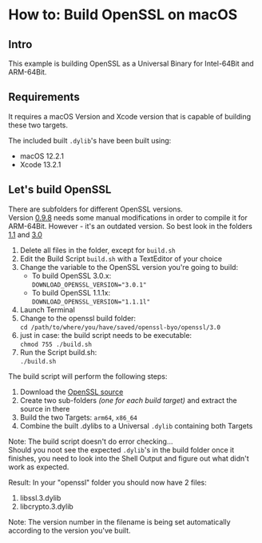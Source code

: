 # How to: Build OpenSSL on macOS

## Intro
This example is building OpenSSL as a Universal Binary for Intel-64Bit and ARM-64Bit.

## Requirements
It requires a macOS Version and Xcode version that is capable of building these two targets.

The included built ```.dylib```'s have been built using:
- macOS 12.2.1
- Xcode 13.2.1

## Let's build OpenSSL
There are subfolders for different OpenSSL versions.  
Version [0.9.8](./0.9.8zh) needs some manual modifications in order to compile it for ARM-64Bit. However - it's an outdated version. So best look in the folders [1.1](./1.1) and [3.0](./3.0)

1. Delete all files in the folder, except for ```build.sh```
2. Edit the Build Script ```build.sh``` with a TextEditor of your choice
3. Change the variable to the OpenSSL version you're going to build:  
   - To build OpenSSL 3.0.x:  
     ```DOWNLOAD_OPENSSL_VERSION="3.0.1"```
   - To build OpenSSL 1.1.1x:  
     ```DOWNLOAD_OPENSSL_VERSION="1.1.1l"```
4. Launch Terminal
5. Change to the openssl build folder:  
   ```cd /path/to/where/you/have/saved/openssl-byo/openssl/3.0```
6. just in case: the build script needs to be executable:  
   ```chmod 755 ./build.sh```
7. Run the Script build.sh:  
   ```./build.sh```

The build script will perform the following steps:
1. Download the [OpenSSL source](https://www.openssl.org/source/)
2. Create two sub-folders *(one for each build target)* and extract the source in there
3. Build the two Targets: ```arm64```, ```x86_64```
4. Combine the built .dylibs to a Universal ```.dylib``` containing both Targets

Note: The build script doesn't do error checking...  
Should you noot see the expected ```.dylib```'s in the build folder once it finishes, you need to look into the Shell Output and figure out what didn't work as expected.

Result:
In your "openssl" folder you should now have 2 files:
1. libssl.3.dylib
2. libcrypto.3.dylib

Note: The version number in the filename is being set automatically according to the version you've built.
